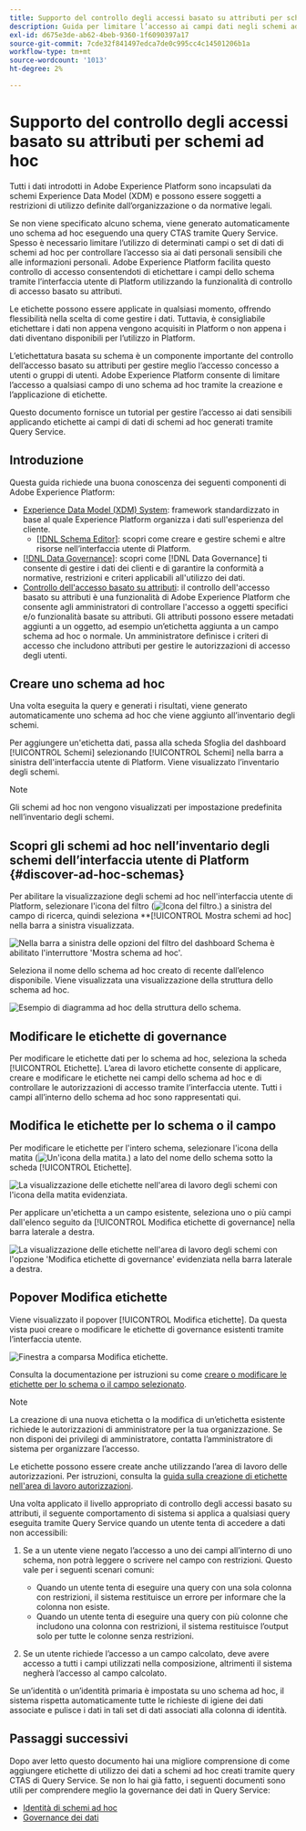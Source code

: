 ```yaml
---
title: Supporto del controllo degli accessi basato su attributi per schemi ad hoc
description: Guida per limitare l’accesso ai campi dati negli schemi ad hoc generati tramite Adobe Experience Platform Query Service.
exl-id: d675e3de-ab62-4beb-9360-1f6090397a17
source-git-commit: 7cde32f841497edca7de0c995cc4c14501206b1a
workflow-type: tm+mt
source-wordcount: '1013'
ht-degree: 2%

---
```


# Supporto del controllo degli accessi basato su attributi per schemi ad hoc

Tutti i dati introdotti in Adobe Experience Platform sono incapsulati da schemi Experience Data Model (XDM) e possono essere soggetti a restrizioni di utilizzo definite dall’organizzazione o da normative legali.

Se non viene specificato alcuno schema, viene generato automaticamente uno schema ad hoc eseguendo una query CTAS tramite Query Service. Spesso è necessario limitare l’utilizzo di determinati campi o set di dati di schemi ad hoc per controllare l’accesso sia ai dati personali sensibili che alle informazioni personali. Adobe Experience Platform facilita questo controllo di accesso consentendoti di etichettare i campi dello schema tramite l’interfaccia utente di Platform utilizzando la funzionalità di controllo di accesso basato su attributi.

Le etichette possono essere applicate in qualsiasi momento, offrendo flessibilità nella scelta di come gestire i dati. Tuttavia, è consigliabile etichettare i dati non appena vengono acquisiti in Platform o non appena i dati diventano disponibili per l’utilizzo in Platform.

L’etichettatura basata su schema è un componente importante del controllo dell’accesso basato su attributi per gestire meglio l’accesso concesso a utenti o gruppi di utenti. Adobe Experience Platform consente di limitare l’accesso a qualsiasi campo di uno schema ad hoc tramite la creazione e l’applicazione di etichette.

Questo documento fornisce un tutorial per gestire l’accesso ai dati sensibili applicando etichette ai campi di dati di schemi ad hoc generati tramite Query Service.

## Introduzione

Questa guida richiede una buona conoscenza dei seguenti componenti di Adobe Experience Platform:

* [Experience Data Model (XDM) System](../../xdm/home.md): framework standardizzato in base al quale Experience Platform organizza i dati sull&#39;esperienza del cliente.
   * [[!DNL Schema Editor]](../../xdm/ui/overview.md): scopri come creare e gestire schemi e altre risorse nell’interfaccia utente di Platform.
* [[!DNL Data Governance]](../../data-governance/home.md): scopri come [!DNL Data Governance] ti consente di gestire i dati dei clienti e di garantire la conformità a normative, restrizioni e criteri applicabili all&#39;utilizzo dei dati.
* [Controllo dell&#39;accesso basato su attributi](../../access-control/abac/overview.md): il controllo dell&#39;accesso basato su attributi è una funzionalità di Adobe Experience Platform che consente agli amministratori di controllare l&#39;accesso a oggetti specifici e/o funzionalità basate su attributi. Gli attributi possono essere metadati aggiunti a un oggetto, ad esempio un’etichetta aggiunta a un campo schema ad hoc o normale. Un amministratore definisce i criteri di accesso che includono attributi per gestire le autorizzazioni di accesso degli utenti.

## Creare uno schema ad hoc

Una volta eseguita la query e generati i risultati, viene generato automaticamente uno schema ad hoc che viene aggiunto all’inventario degli schemi.

Per aggiungere un&#39;etichetta dati, passa alla scheda Sfoglia del dashboard [!UICONTROL Schemi] selezionando [!UICONTROL Schemi] nella barra a sinistra dell&#39;interfaccia utente di Platform. Viene visualizzato l’inventario degli schemi.

>[!NOTE]
>
>Gli schemi ad hoc non vengono visualizzati per impostazione predefinita nell’inventario degli schemi.

## Scopri gli schemi ad hoc nell’inventario degli schemi dell’interfaccia utente di Platform {#discover-ad-hoc-schemas}

Per abilitare la visualizzazione degli schemi ad hoc nell&#39;interfaccia utente di Platform, selezionare l&#39;icona del filtro (![Icona del filtro.](../images/data-governance/filter.png)) a sinistra del campo di ricerca, quindi seleziona **[!UICONTROL Mostra schemi ad hoc] nella barra a sinistra visualizzata.

![Nella barra a sinistra delle opzioni del filtro del dashboard Schema è abilitato l&#39;interruttore &#39;Mostra schema ad hoc&#39;.](../images/data-governance/adhoc-schema-toggle.png)

Seleziona il nome dello schema ad hoc creato di recente dall’elenco disponibile. Viene visualizzata una visualizzazione della struttura dello schema ad hoc.

![Esempio di diagramma ad hoc della struttura dello schema.](../images/data-governance/adhoc-schema-structure-diagram.png)

## Modificare le etichette di governance

Per modificare le etichette dati per lo schema ad hoc, seleziona la scheda [!UICONTROL Etichette]. L’area di lavoro etichette consente di applicare, creare e modificare le etichette nei campi dello schema ad hoc e di controllare le autorizzazioni di accesso tramite l’interfaccia utente. Tutti i campi all’interno dello schema ad hoc sono rappresentati qui.

## Modifica le etichette per lo schema o il campo

Per modificare le etichette per l&#39;intero schema, selezionare l&#39;icona della matita (![Un&#39;icona della matita.](../images/data-governance/edit-icon.png)) a lato del nome dello schema sotto la scheda [!UICONTROL Etichette].

![La visualizzazione delle etichette nell&#39;area di lavoro degli schemi con l&#39;icona della matita evidenziata.](../images/data-governance/edit-entire-schema-labels.png)

Per applicare un&#39;etichetta a un campo esistente, seleziona uno o più campi dall&#39;elenco seguito da [!UICONTROL Modifica etichette di governance] nella barra laterale a destra.

![La visualizzazione delle etichette nell&#39;area di lavoro degli schemi con l&#39;opzione &#39;Modifica etichette di governance&#39; evidenziata nella barra laterale a destra.](../images/data-governance/edit-governance-labels.png)

## Popover Modifica etichette

Viene visualizzato il popover [!UICONTROL Modifica etichette]. Da questa vista puoi creare o modificare le etichette di governance esistenti tramite l’interfaccia utente.

![Finestra a comparsa Modifica etichette.](../images/data-governance/edit-labels-popover.png)

Consulta la documentazione per istruzioni su come [creare o modificare le etichette per lo schema o il campo selezionato](../../xdm/tutorials/labels.md#edit-the-labels-for-the-schema-or-field).

>[!NOTE]
>
>La creazione di una nuova etichetta o la modifica di un’etichetta esistente richiede le autorizzazioni di amministratore per la tua organizzazione. Se non disponi dei privilegi di amministratore, contatta l’amministratore di sistema per organizzare l’accesso.

Le etichette possono essere create anche utilizzando l’area di lavoro delle autorizzazioni. Per istruzioni, consulta la [guida sulla creazione di etichette nell&#39;area di lavoro autorizzazioni](../../access-control/abac/ui/labels.md).

Una volta applicato il livello appropriato di controllo degli accessi basato su attributi, il seguente comportamento di sistema si applica a qualsiasi query eseguita tramite Query Service quando un utente tenta di accedere a dati non accessibili:

1. Se a un utente viene negato l’accesso a uno dei campi all’interno di uno schema, non potrà leggere o scrivere nel campo con restrizioni. Questo vale per i seguenti scenari comuni:

   * Quando un utente tenta di eseguire una query con una sola colonna con restrizioni, il sistema restituisce un errore per informare che la colonna non esiste.
   * Quando un utente tenta di eseguire una query con più colonne che includono una colonna con restrizioni, il sistema restituisce l’output solo per tutte le colonne senza restrizioni.

1. Se un utente richiede l’accesso a un campo calcolato, deve avere accesso a tutti i campi utilizzati nella composizione, altrimenti il sistema negherà l’accesso al campo calcolato.

Se un’identità o un’identità primaria è impostata su uno schema ad hoc, il sistema rispetta automaticamente tutte le richieste di igiene dei dati associate e pulisce i dati in tali set di dati associati alla colonna di identità.

## Passaggi successivi

Dopo aver letto questo documento hai una migliore comprensione di come aggiungere etichette di utilizzo dei dati a schemi ad hoc creati tramite query CTAS di Query Service. Se non lo hai già fatto, i seguenti documenti sono utili per comprendere meglio la governance dei dati in Query Service:

* [Identità di schemi ad hoc](./ad-hoc-schema-identities.md)
* [Governance dei dati](../../data-governance/home.md)
